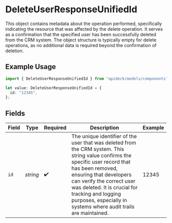 # DeleteUserResponseUnifiedId

This object contains metadata about the operation performed, specifically indicating the resource that was affected by the delete operation. It serves as a confirmation that the specified user has been successfully deleted from the CRM system. The object structure is typically empty for delete operations, as no additional data is required beyond the confirmation of deletion.

## Example Usage

```typescript
import { DeleteUserResponseUnifiedId } from "apideck/models/components";

let value: DeleteUserResponseUnifiedId = {
  id: "12345",
};
```

## Fields

| Field                                                                                                                                                                                                                                                                                                                          | Type                                                                                                                                                                                                                                                                                                                           | Required                                                                                                                                                                                                                                                                                                                       | Description                                                                                                                                                                                                                                                                                                                    | Example                                                                                                                                                                                                                                                                                                                        |
| ------------------------------------------------------------------------------------------------------------------------------------------------------------------------------------------------------------------------------------------------------------------------------------------------------------------------------ | ------------------------------------------------------------------------------------------------------------------------------------------------------------------------------------------------------------------------------------------------------------------------------------------------------------------------------ | ------------------------------------------------------------------------------------------------------------------------------------------------------------------------------------------------------------------------------------------------------------------------------------------------------------------------------ | ------------------------------------------------------------------------------------------------------------------------------------------------------------------------------------------------------------------------------------------------------------------------------------------------------------------------------ | ------------------------------------------------------------------------------------------------------------------------------------------------------------------------------------------------------------------------------------------------------------------------------------------------------------------------------ |
| `id`                                                                                                                                                                                                                                                                                                                           | *string*                                                                                                                                                                                                                                                                                                                       | :heavy_check_mark:                                                                                                                                                                                                                                                                                                             | The unique identifier of the user that was deleted from the CRM system. This string value confirms the specific user record that has been removed, ensuring that developers can verify the correct user was deleted. It is crucial for tracking and logging purposes, especially in systems where audit trails are maintained. | 12345                                                                                                                                                                                                                                                                                                                          |